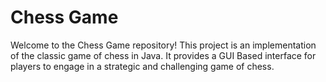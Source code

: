 # Chess Game

Welcome to the Chess Game repository! This project is an implementation of the classic game of chess in Java. It provides a GUI Based interface for players to engage in a strategic and challenging game of chess.
